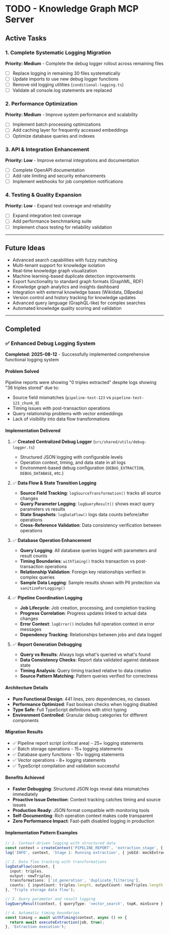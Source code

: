 # TODO - Knowledge Graph MCP Server

## Active Tasks

### 1. **Complete Systematic Logging Migration**
**Priority: Medium** - Complete the debug logger rollout across remaining files

- [ ] Replace logging in remaining 30 files systematically
- [ ] Update imports to use new debug logger functions  
- [ ] Remove old logging utilities (`conditional-logging.ts`)
- [ ] Validate all console.log statements are replaced

### 2. **Performance Optimization**
**Priority: Medium** - Improve system performance and scalability

- [ ] Implement batch processing optimizations
- [ ] Add caching layer for frequently accessed embeddings
- [ ] Optimize database queries and indexes

### 3. **API & Integration Enhancement**
**Priority: Low** - Improve external integrations and documentation

- [ ] Complete OpenAPI documentation
- [ ] Add rate limiting and security enhancements
- [ ] Implement webhooks for job completion notifications

### 4. **Testing & Quality Expansion**
**Priority: Low** - Expand test coverage and reliability

- [ ] Expand integration test coverage
- [ ] Add performance benchmarking suite
- [ ] Implement chaos testing for reliability validation

---

## Future Ideas

- Advanced search capabilities with fuzzy matching
- Multi-tenant support for knowledge isolation
- Real-time knowledge graph visualization
- Machine learning-based duplicate detection improvements
- Export functionality to standard graph formats (GraphML, RDF)
- Knowledge graph analytics and insights dashboard
- Integration with external knowledge bases (Wikidata, DBpedia)
- Version control and history tracking for knowledge updates
- Advanced query language (GraphQL-like) for complex searches
- Automated knowledge quality scoring and validation

---

## Completed

### ✅ **Enhanced Debug Logging System**
**Completed: 2025-08-12** - Successfully implemented comprehensive functional logging system

#### **Problem Solved**
Pipeline reports were showing "0 triples extracted" despite logs showing "36 triples stored" due to:
- Source field mismatches (`pipeline-test-123` vs `pipeline-test-123_chunk_0`)
- Timing issues with post-transaction operations
- Query relationship problems with vector embeddings
- Lack of visibility into data flow transformations

#### **Implementation Delivered**
1. ✅ **Created Centralized Debug Logger** (`src/shared/utils/debug-logger.ts`)
   - Structured JSON logging with configurable levels
   - Operation context, timing, and data state in all logs
   - Environment-based debug configuration (`DEBUG_EXTRACTION`, `DEBUG_DATABASE`, etc.)

2. ✅ **Data Flow & State Transition Logging**
   - **Source Field Tracking**: `logSourceTransformation()` tracks all source changes
   - **Query Parameter Logging**: `logQueryResult()` shows exact query parameters vs results
   - **State Snapshots**: `logDataFlow()` logs data counts before/after operations
   - **Cross-Reference Validation**: Data consistency verification between operations

3. ✅ **Database Operation Enhancement**
   - **Query Logging**: All database queries logged with parameters and result counts
   - **Timing Boundaries**: `withTiming()` tracks transaction vs post-transaction operations
   - **Relationship Validation**: Foreign key relationships verified in complex queries
   - **Sample Data Logging**: Sample results shown with PII protection via `sanitizeForLogging()`

4. ✅ **Pipeline Coordination Logging**
   - **Job Lifecycle**: Job creation, processing, and completion tracking
   - **Progress Correlation**: Progress updates linked to actual data changes
   - **Error Context**: `logError()` includes full operation context in error messages
   - **Dependency Tracking**: Relationships between jobs and data logged

5. ✅ **Report Generation Debugging**
   - **Query vs Results**: Always logs what's queried vs what's found
   - **Data Consistency Checks**: Report data validated against database state
   - **Timing Analysis**: Query timing tracked relative to data creation
   - **Source Pattern Matching**: Pattern queries verified for correctness

#### **Architecture Details**
- **Pure Functional Design**: 441 lines, zero dependencies, no classes
- **Performance Optimized**: Fast boolean checks when logging disabled
- **Type Safe**: Full TypeScript definitions with strict typing
- **Environment Controlled**: Granular debug categories for different components

#### **Migration Results**
- ✅ Pipeline report script (critical area) - 25+ logging statements
- ✅ Batch storage operations - 15+ logging statements  
- ✅ Database query functions - 10+ logging statements
- ✅ Vector operations - 8+ logging statements
- ✅ TypeScript compilation and validation successful

#### **Benefits Achieved**
- **Faster Debugging**: Structured JSON logs reveal data mismatches immediately
- **Proactive Issue Detection**: Context tracking catches timing and source issues
- **Production Ready**: JSON format compatible with monitoring tools
- **Self-Documenting**: Rich operation context makes code transparent
- **Zero Performance Impact**: Fast-path disabled logging in production

#### **Implementation Pattern Examples**
```typescript
// 1. Context-driven logging with structured data
const context = createContext('PIPELINE_REPORT', 'extraction_stage', { source: 'test-123' });
log('INFO', context, 'Stage 1: Running extraction', { jobId: mockExtractionJob.id });

// 2. Data flow tracking with transformations
logDataFlow(context, {
  input: triples,
  output: newTriples, 
  transformations: ['id_generation', 'duplicate_filtering'],
  counts: { inputCount: triples.length, outputCount: newTriples.length }
}, 'Triple storage data flow');

// 3. Query parameter and result logging
logQueryResult(context, { queryType: 'vector_search', topK, minScore }, results, 'Vector query executed');

// 4. Automatic timing boundaries
const timing = await withTiming(context, async () => {
  return await executeExtraction(job, true);
}, 'Extraction execution');
```